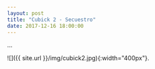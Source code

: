 ```yaml
---
layout: post
title: "Cubick 2 - Secuestro"
date: 2017-12-16 18:00:00
---
```


...

![]({{ site.url }}/img/cubick2.jpg){:width="400px"}.

